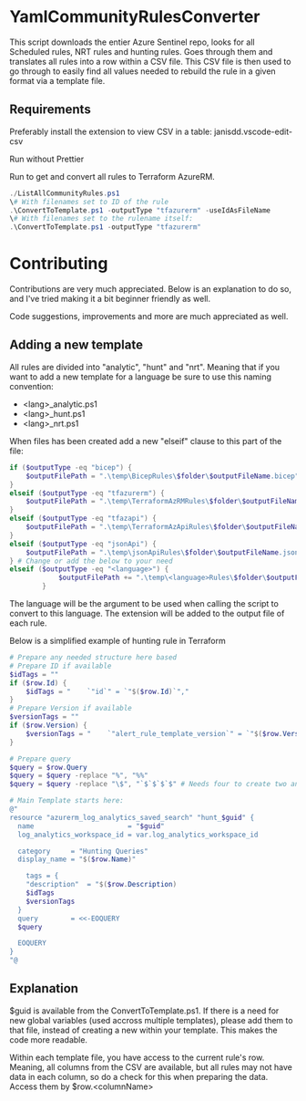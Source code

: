 # YamlCommunityRulesConverter
This script downloads the entier Azure Sentinel repo, looks for all Scheduled rules, NRT rules and hunting rules. Goes through them and translates all rules into a row within a CSV file. This CSV file is then used to go through to easily find all values needed to rebuild the rule in a given format via a template file.

## Requirements
Preferably install the extension to view CSV in a table: janisdd.vscode-edit-csv

Run without Prettier

Run to get and convert all rules to Terraform AzureRM.
```powershell
./ListAllCommunityRules.ps1
\# With filenames set to ID of the rule
.\ConvertToTemplate.ps1 -outputType "tfazurerm" -useIdAsFileName
\# With filenames set to the rulename itself:
.\ConvertToTemplate.ps1 -outputType "tfazurerm"
```


# Contributing
Contributions are very much appreciated. Below is an explanation to do so, and I've tried making it a bit beginner friendly as well.

Code suggestions, improvements and more are much appreciated as well.

## Adding a new template
All rules are divided into "analytic", "hunt" and "nrt". Meaning that if you want to add a new template for a language be sure to use this naming convention:
- \<lang\>_analytic.ps1
- \<lang\>_hunt.ps1
- \<lang\>_nrt.ps1

When files has been created add a new "elseif" clause to this part of the file:
```powershell
if ($outputType -eq "bicep") {
    $outputFilePath = ".\temp\BicepRules\$folder\$outputFileName.bicep"
}
elseif ($outputType -eq "tfazurerm") {
    $outputFilePath = ".\temp\TerraformAzRMRules\$folder\$outputFileName.tf"
}
elseif ($outputType -eq "tfazapi") {
    $outputFilePath = ".\temp\TerraformAzApiRules\$folder\$outputFileName.tf"
}
elseif ($outputType -eq "jsonApi") {
    $outputFilePath = ".\temp\jsonApiRules\$folder\$outputFileName.json"
} # Change or add the below to your need
elseif ($outputType -eq "<language>") {
            $outputFilePath += ".\temp\<language>Rules\$folder\$outputFileName.<extension>"
        }
```
The language will be the argument to be used when calling the script to convert to this language. The extension will be added to the output file of each rule.

Below is a simplified example of hunting rule in Terraform
```powershell
# Prepare any needed structure here based
# Prepare ID if available
$idTags = ""
if ($row.Id) {
    $idTags = "    `"id`" = `"$($row.Id)`","
}
# Prepare Version if available
$versionTags = ""
if ($row.Version) {
    $versionTags = "    `"alert_rule_template_version`" = `"$($row.Version)`""
}

# Prepare query
$query = $row.Query
$query = $query -replace "%", "%%" 
$query = $query -replace "\$", "`$`$`$`$" # Needs four to create two and escaping differs when used like this

# Main Template starts here:
@"
resource "azurerm_log_analytics_saved_search" "hunt_$guid" {
  name                       = "$guid"
  log_analytics_workspace_id = var.log_analytics_workspace_id

  category     = "Hunting Queries"
  display_name = "$($row.Name)"

    tags = {
    "description"  = "$($row.Description)
    $idTags
    $versionTags
  }
  query        = <<-EOQUERY
  $query

  EOQUERY
}
"@
```

## Explanation
$guid is available from the ConvertToTemplate.ps1. If there is a need for new global variables (used accross multiple templates), please add them to that file, instead of creating a new within your template. This makes the code more readable.

Within each template file, you have access to the current rule's row. Meaning, all columns from the CSV are available, but all rules may not have data in each column, so do a check for this when preparing the data. Access them by $row.\<columnName\>